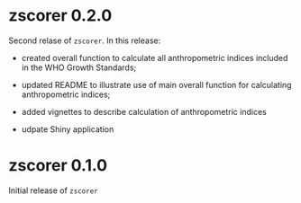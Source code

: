 # zscorer 0.2.0

Second relase of `zscorer`. In this release:

* created overall function to calculate all anthropometric indices included in the WHO Growth Standards;

* updated README to illustrate use of main overall function for calculating anthropometric indices;

* added vignettes to describe calculation of anthropometric indices

* udpate Shiny application


# zscorer 0.1.0

Initial release of `zscorer`
